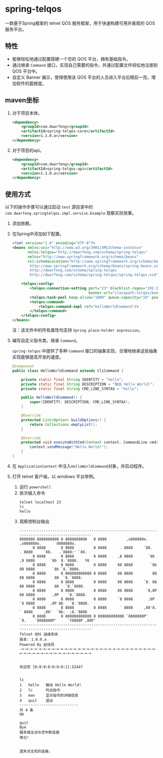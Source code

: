 # spring-telqos

一款基于Spring框架的 telnet QOS 服务框架，用于快速构建可用并美观的 QOS 服务平台。

## 特性

* 能够轻松地通过配置搭建一个空的 QOS 平台，拥有基础指令。
* 通过继承 `Command` 接口，实现自己需要的指令，并通过配置文件轻松地注册到 QOS 平台中。
* 自定义 Banner 展示，使得使用该 QOS 平台的人员进入平台后眼前一亮，增加软件的震撼度。

## maven坐标

1. 对于项目本体。
   ```xml
   <dependency>
       <groupId>com.dwarfeng</groupId>
       <artifactId>spring-telqos-core</artifactId>
       <version>1.1.0.a</version>
   </dependency>
   ```

2. 对于项目的api。
   ```xml
   <dependency>
       <groupId>com.dwarfeng</groupId>
       <artifactId>spring-telqos-api</artifactId>
       <version>1.1.0.a</version>
   </dependency>
   ```

## 使用方式

以下的操作步骤可以通过启动 `test` 源目录中的 `com.dwarfeng.springtelqos.impl.service.Example` 观察实际效果。

1. 添加依赖。

2. 在Spring中添加如下配置。

   ```xml
   <?xml version="1.0" encoding="UTF-8"?>
   <beans xmlns:xsi="http://www.w3.org/2001/XMLSchema-instance"
          xmlns:telqos="http://dwarfeng.com/schema/spring-telqos"
          xmlns="http://www.springframework.org/schema/beans"
          xsi:schemaLocation="http://www.springframework.org/schema/beans
           http://www.springframework.org/schema/beans/spring-beans.xsd
           http://dwarfeng.com/schema/spring-telqos
           http://dwarfeng.com/schema/spring-telqos/spring-telqos.xsd">
   
       <telqos:config>
           <telqos:connection-setting port="23" blacklist-regex="192.168.100.1" whitelist-regex=".*" charset="GBK"
                                      banner-url="classpath:telqos/banner.txt"/>
           <telqos:task-pool keep-alive="1000" queue-capacity="10" pool-size="20" rejection-policy="ABORT"/>
           <telqos:command>
               <telqos:command-impl ref="helloWorldCommand"/>
           </telqos:command>
       </telqos:config>
   </beans>
   ```
   
   注：该文件中的所有属性均支持 `Spring place-holder expression`。
   
3. 编写自定义指令类，继承 `Command`。

   `spring-telqos` 中提供了多种 `Command` 接口的抽象实现，合理地继承这些抽象实现能够提高开发的速度。
   
   ```java
   @Component
   public class HelloWorldCommand extends CliCommand {
   
       private static final String IDENTITY = "hello";
       private static final String DESCRIPTION = "输出 Hello World!";
       private static final String CMD_LINE_SYNTAX = "hello";
   
       public HelloWorldCommand() {
           super(IDENTITY, DESCRIPTION, CMD_LINE_SYNTAX);
       }
   
       @Override
       protected List<Option> buildOptions() {
           return Collections.emptyList();
       }
   
       @Override
       protected void executeWithCmd(Context context, CommandLine cmd) throws TelqosException {
           context.sendMessage("Hello World!");
       }
   }
   ```
   
4. 在 `ApplicationContext` 中注入`HelloWorldCommand`对象，并启动程序。

5. 打开 telnet 客户端，以 windows 平台举例。

   1. 运行 `powershell`
   2. 依次输入命令
      ```cmd
      telnet localhost 23
      lc
      hello
      ```
   3. 观察控制台输出
      ```
      ------------------------------------------------------------------------------------------------
      8888888 8888888888 8 8888888888   8 8888         ,o888888o.         ,o888888o.       d888888o.
            8 8888       8 8888         8 8888      . 8888     `88.    . 8888     `88.   .`8888:' `88.
            8 8888       8 8888         8 8888     ,8 8888       `8b  ,8 8888       `8b  8.`8888.   Y8
            8 8888       8 8888         8 8888     88 8888        `8b 88 8888        `8b `8.`8888.
            8 8888       8 888888888888 8 8888     88 8888         88 88 8888         88  `8.`8888.
            8 8888       8 8888         8 8888     88 8888     `8. 88 88 8888         88   `8.`8888.
            8 8888       8 8888         8 8888     88 8888      `8,8P 88 8888        ,8P    `8.`8888.
            8 8888       8 8888         8 8888     `8 8888       ;8P  `8 8888       ,8P 8b   `8.`8888.
            8 8888       8 8888         8 8888      ` 8888     ,88'8.  ` 8888     ,88'  `8b.  ;8.`8888
            8 8888       8 888888888888 8 888888888888 `8888888P'  `8.    `8888888P'     `Y8888P ,88P'
      ------------------------------------------------------------------------------------------------
      Telnet QOS 运维系统
      版本: 1.0.0.a                                                                   Powered By 赵扶风
      -=-=-=-=-=-=-=-=-=-=-=-=-=-=-=-=-=-=-=-=-=-=-=-=-=-=-=-=-=-=-=-=-=-=-=-=-=-=-=-=-=-=-=-=-=-=-=-=
      
      
      欢迎您 [0:0:0:0:0:0:0:1]:52447
      
      
      lc
      1   hello   输出 Hello World!
      2   lc      列出指令
      3   man     显示指令的详细信息
      4   quit    退出
      ---------------------------
      共 4 条
      OK
      
      quit
      Bye
      服务端主动与您中断连接
      再见!
      
      
      遗失对主机的连接。
      ```
